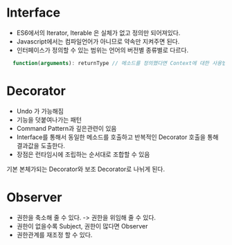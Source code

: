 # Interface

* ES6에서의 Iterator, Iterable 은 실체가 없고 정의만 되어져있다. 
* Javascript에서는 컴파일언어가 아니므로 약속만 지켜주면 된다. 
* 인터페이스가 정의할 수 있는 범위는 언어의 버전별 종류별로 다르다. 

```javascript
  function(arguments): returnType // 메소드를 정의했다면 Context에 대한 사용법도 같이 정의해줘야 한다. 
```

# Decorator 

* Undo 가 가능해짐 
* 기능을 덧붙여나가는 패턴 
* Command Pattern과 깊은관련이 있음 
* Interface를 통해서 동일한 메소드를 호출하고 반복적인 Decorator 호출을 통해 결과값을 도출한다. 
* 장점은 런타임시에 조립하는 순서대로 조합할 수 있음 


기본 본체가되는 Decorator와 보조 Decorator로 나뉘게 된다. 


# Observer 

* 권한을 축소해 줄 수 있다. -> 권한을 위임해 줄 수 있다. 
* 권한이 없을수록 Subject, 권한이 많다면 Observer 
* 권한관계를 재조정 할 수 있다. 

